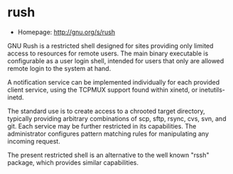 # rush

* Homepage: http://gnu.org/s/rush

GNU Rush is a restricted shell designed for sites providing only limited
 access to resources for remote users. The main binary executable is
 configurable as a user login shell, intended for users that only are
 allowed remote login to the system at hand.

 A notification service can be implemented individually for each provided
 client service, using the TCPMUX support found within xinetd, or
 inetutils-inetd.

 The standard use is to create access to a chrooted target directory,
 typically providing arbitrary combinations of scp, sftp, rsync, cvs, svn,
 and git. Each service may be further restricted in its capabilities. The
 administrator configures pattern matching rules for manipulating any
 incoming request.

 The present restricted shell is an alternative to the well known "rssh"
 package, which provides similar capabilities.
